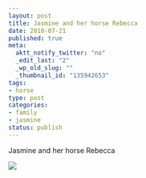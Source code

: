 ```yaml
--- 
layout: post
title: Jasmine and her horse Rebecca
date: 2010-07-21
published: true
meta: 
  aktt_notify_twitter: "no"
  _edit_last: "2"
  _wp_old_slug: ""
  _thumbnail_id: "135942653"
tags: 
- horse
type: post
categories: 
- family
- jasmine
status: publish
---
```

Jasmine and her horse Rebecca

[![](http://andyeick.com/blog/wp-content/uploads/2010/07/photo1-e1279743271758-224x300.jpg)](http://andyeick.com/blog/2010/07/21/jasmine-and-her-horse-rebecca/back-camera/)
